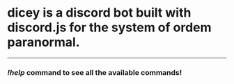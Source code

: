 # dicey is a discord bot built with discord.js for the system of ordem paranormal. 
---
### *!help* command to see all the available commands!
